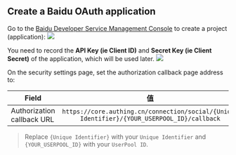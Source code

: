 <IntegrationDetailCard title="Create a website application on Baidu Open Platform">

## Create a Baidu OAuth application

Go to the [Baidu Developer Service Management Console](http://developer.baidu.com/console#app/project) to create a project (application):
![](./images/baidu-1.png)

You need to record the **API Key (ie Client ID)** and **Secret Key (ie Client Secret)** of the application, which will be used later.
![](./images/baidu-redirect-url.png)


On the security settings page, set the authorization callback page address to:

| Field                      |                                       值                                       |
| -------------------------- | :----------------------------------------------------------------------------: |
| Authorization callback URL | `https://core.authing.cn/connection/social/{Unique Identifier}/{YOUR_USERPOOL_ID}/callback` |

> Replace `{Unique Identifier}` with your `Unique Identifier` and `{YOUR_USERPOOL_ID}` with your `UserPool ID`.

</IntegrationDetailCard>
